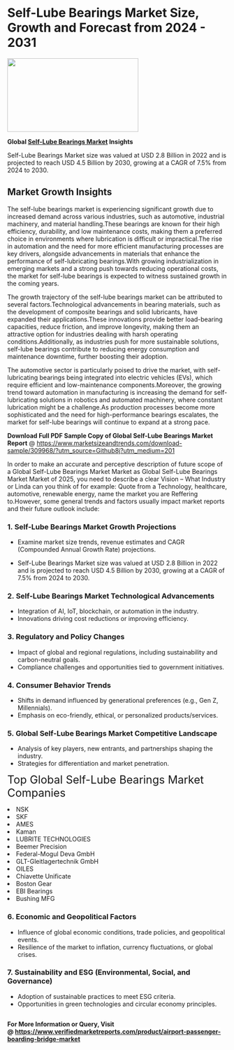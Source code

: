 <H1>Self-Lube Bearings Market Size, Growth and Forecast from 2024 - 2031</H1><img class="aligncenter size-medium wp-image-584254" src="https://thirdeyenews.in/wp-content/uploads/2024/09/Global-Market-Research-300x168.jpeg" alt="" width="300" height="168" /><p><strong>Global&nbsp;<a href="https://www.marketsizeandtrends.com/download-sample/309968/?utm_source=Github8j?utm_medium=201">Self-Lube Bearings Market</a> Insights</strong></p><p>Self-Lube Bearings Market size was valued at USD 2.8 Billion in 2022 and is projected to reach USD 4.5 Billion by 2030, growing at a CAGR of 7.5% from 2024 to 2030.</p><p><h2>Market Growth Insights</h2> <p>The self-lube bearings market is experiencing significant growth due to increased demand across various industries, such as automotive, industrial machinery, and material handling.These bearings are known for their high efficiency, durability, and low maintenance costs, making them a preferred choice in environments where lubrication is difficult or impractical.The rise in automation and the need for more efficient manufacturing processes are key drivers, alongside advancements in materials that enhance the performance of self-lubricating bearings.With growing industrialization in emerging markets and a strong push towards reducing operational costs, the market for self-lube bearings is expected to witness sustained growth in the coming years.</p> <p>The growth trajectory of the self-lube bearings market can be attributed to several factors.Technological advancements in bearing materials, such as the development of composite bearings and solid lubricants, have expanded their applications.These innovations provide better load-bearing capacities, reduce friction, and improve longevity, making them an attractive option for industries dealing with harsh operating conditions.Additionally, as industries push for more sustainable solutions, self-lube bearings contribute to reducing energy consumption and maintenance downtime, further boosting their adoption.</p> <p>The automotive sector is particularly poised to drive the market, with self-lubricating bearings being integrated into electric vehicles (EVs), which require efficient and low-maintenance components.Moreover, the growing trend toward automation in manufacturing is increasing the demand for self-lubricating solutions in robotics and automated machinery, where constant lubrication might be a challenge.As production processes become more sophisticated and the need for high-performance bearings escalates, the market for self-lube bearings will continue to expand at a strong pace.</p> <p><span class=""><strong>Download Full PDF Sample Copy of Global Self-Lube Bearings Market Report</strong> @ <a href="https://www.marketsizeandtrends.com/download-sample/309968/?utm_source=Github8j?utm_medium=201" target="_blank">https://www.marketsizeandtrends.com/download-sample/309968/?utm_source=Github8j?utm_medium=201</a></span></p><p>In order to make an accurate and perceptive description of future scope of a Global&nbsp;Self-Lube Bearings Market Market as Global&nbsp;Self-Lube Bearings Market Market of 2025, you need to describe a clear Vision &ndash; What Industry or Linda can you think of for example: Quote from a Technology, healthcare, automotive, renewable energy, name the market you are Reffering to.However, some general trends and factors usually impact market reports and their future outlook include:</p><h3>1.&nbsp;<strong>Self-Lube Bearings Market Growth Projections</strong></h3><ul><li>Examine market size trends, revenue estimates and CAGR (Compounded Annual Growth Rate) projections.</li><li><p>Self-Lube Bearings Market size was valued at USD 2.8 Billion in 2022 and is projected to reach USD 4.5 Billion by 2030, growing at a CAGR of 7.5% from 2024 to 2030.</p></li></ul><h3>2.&nbsp;<strong>Self-Lube Bearings Market Technological Advancements</strong></h3><ul><li>Integration of AI, IoT, blockchain, or automation in the industry.</li><li>Innovations driving cost reductions or improving efficiency.</li></ul><h3>3.&nbsp;<strong>Regulatory and Policy Changes</strong></h3><ul><li>Impact of global and regional regulations, including sustainability and carbon-neutral goals.</li><li>Compliance challenges and opportunities tied to government initiatives.</li></ul><h3>4.&nbsp;<strong>Consumer Behavior Trends</strong></h3><ul><li>Shifts in demand influenced by generational preferences (e.g., Gen Z, Millennials).</li><li>Emphasis on eco-friendly, ethical, or personalized products/services.</li></ul><h3>5.&nbsp;<strong>Global Self-Lube Bearings Market Competitive Landscape</strong></h3><ul><li>Analysis of key players, new entrants, and partnerships shaping the industry.</li><li>Strategies for differentiation and market penetration.</li></ul><p data-pm-slice="1 1 []"><span style="color: inherit; font-family: inherit; font-size: 25px;">Top Global Self-Lube Bearings Market Companies</span></p><div class="" data-test-id=""><p><li>NSK</li><li> SKF</li><li> AMES</li><li> Kaman</li><li> LUBRITE TECHNOLOGIES</li><li> Beemer Precision</li><li> Federal-Mogul Deva GmbH</li><li> GLT-Gleitlagertechnik GmbH</li><li> OILES</li><li> Chiavette Unificate</li><li> Boston Gear</li><li> EBI Bearings</li><li> Bushing MFG</li></p></div><h3>6.&nbsp;<strong>Economic and Geopolitical Factors</strong></h3><ul><li>Influence of global economic conditions, trade policies, and geopolitical events.</li><li>Resilience of the market to inflation, currency fluctuations, or global crises.</li></ul><h3>7.&nbsp;<strong>Sustainability and ESG (Environmental, Social, and Governance)</strong></h3><ul><li>Adoption of sustainable practices to meet ESG criteria.</li><li>Opportunities in green technologies and circular economy principles.</li></ul><h2><strong style="font-size: 14px;">For More Information or Query, Visit @&nbsp;</strong><a style="background-color: #ffffff; font-size: 14px;" href="https://www.marketsizeandtrends.com/report/self-lube-bearings-market/" target="_blank">https://www.verifiedmarketreports.com/product/airport-passenger-boarding-bridge-market</a></h2>